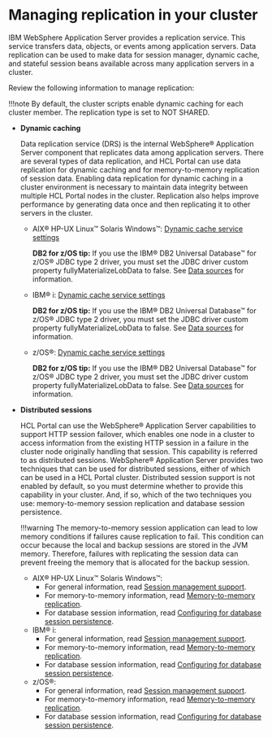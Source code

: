 # Managing replication in your cluster

IBM WebSphere Application Server provides a replication service. This service transfers data, objects, or events among application servers. Data replication can be used to make data for session manager, dynamic cache, and stateful session beans available across many application servers in a cluster.

Review the following information to manage replication:

!!!note
    By default, the cluster scripts enable dynamic caching for each cluster member. The replication type is set to NOT SHARED.

-   **Dynamic caching**

    Data replication service (DRS) is the internal WebSphere® Application Server component that replicates data among application servers. There are several types of data replication, and HCL Portal can use data replication for dynamic caching and for memory-to-memory replication of session data. Enabling data replication for dynamic caching in a cluster environment is necessary to maintain data integrity between multiple HCL Portal nodes in the cluster. Replication also helps improve performance by generating data once and then replicating it to other servers in the cluster.

    -   AIX® HP-UX Linux™ Solaris Windows™: [Dynamic cache service settings](http://www-01.ibm.com/support/knowledgecenter/SSAW57_8.5.5/com.ibm.websphere.nd.doc/ae/udyn_rcachesettings.html)

        **DB2 for z/OS tip:** If you use the IBM® DB2 Universal Database™ for z/OS® JDBC type 2 driver, you must set the JDBC driver custom property fullyMaterializeLobData to false. See [Data sources](http://www-01.ibm.com/support/knowledgecenter/SS7K4U_8.5.5/com.ibm.websphere.zseries.doc/ae/cdat_datasor.html) for information.

    -   IBM® i: [Dynamic cache service settings](http://www-01.ibm.com/support/knowledgecenter/SSAW57_8.5.5/com.ibm.websphere.nd.iseries.doc/ae/udyn_rcachesettings.html)

        **DB2 for z/OS tip:** If you use the IBM® DB2 Universal Database™ for z/OS® JDBC type 2 driver, you must set the JDBC driver custom property fullyMaterializeLobData to false. See [Data sources](http://www-01.ibm.com/support/knowledgecenter/SS7K4U_8.5.5/com.ibm.websphere.zseries.doc/ae/cdat_datasor.html) for information.

    -   z/OS®: [Dynamic cache service settings](http://www-01.ibm.com/support/knowledgecenter/SS7K4U_8.5.5/com.ibm.websphere.zseries.doc/ae/udyn_rcachesettings.html)

        **DB2 for z/OS tip:** If you use the IBM® DB2 Universal Database™ for z/OS® JDBC type 2 driver, you must set the JDBC driver custom property fullyMaterializeLobData to false. See [Data sources](http://www-01.ibm.com/support/knowledgecenter/SS7K4U_8.5.5/com.ibm.websphere.zseries.doc/ae/cdat_datasor.html) for information.

-   **Distributed sessions**

    HCL Portal can use the WebSphere® Application Server capabilities to support HTTP session failover, which enables one node in a cluster to access information from the existing HTTP session in a failure in the cluster node originally handling that session. This capability is referred to as distributed sessions. WebSphere® Application Server provides two techniques that can be used for distributed sessions, either of which can be used in a HCL Portal cluster. Distributed session support is not enabled by default, so you must determine whether to provide this capability in your cluster. And, if so, which of the two techniques you use: memory-to-memory session replication and database session persistence.

    !!!warning
        The memory-to-memory session application can lead to low memory conditions if failures cause replication to fail. This condition can occur because the local and backup sessions are stored in the JVM memory. Therefore, failures with replicating the session data can prevent freeing the memory that is allocated for the backup session.

    -   AIX® HP-UX Linux™ Solaris Windows™:
        -   For general information, read [Session management support](https://www.ibm.com/docs/en/was/9.0.5?topic=sessions-session-management-support).
        -   For memory-to-memory information, read [Memory-to-memory replication](https://www.ibm.com/docs/en/was/9.0.5?topic=SSEQTP_9.0.5/com.ibm.websphere.nd.multiplatform.doc/ae/cprs_memory2memory.html).
        -   For database session information, read [Configuring for database session persistence](https://www.ibm.com/docs/en/was/9.0.5?topic=sessions-configuring-database-session-persistence).
    -   IBM® i:
        -   For general information, read [Session management support](https://www.ibm.com/docs/en/was/9.0.5?topic=sessions-session-management-support).
        -   For memory-to-memory information, read [Memory-to-memory replication](https://www.ibm.com/docs/en/was/9.0.5?topic=SSEQTP_9.0.5/com.ibm.websphere.nd.multiplatform.doc/ae/cprs_memory2memory.html).
        -   For database session information, read [Configuring for database session persistence](https://www.ibm.com/docs/en/was/9.0.5?topic=sessions-configuring-database-session-persistence).
    -   z/OS®:
        -   For general information, read [Session management support](https://www.ibm.com/docs/en/was/9.0.5?topic=sessions-session-management-support).
        -   For memory-to-memory information, read [Memory-to-memory replication](https://www.ibm.com/docs/en/was/9.0.5?topic=SSEQTP_9.0.5/com.ibm.websphere.nd.multiplatform.doc/ae/cprs_memory2memory.html).
        -   For database session information, read [Configuring for database session persistence](https://www.ibm.com/docs/en/was/9.0.5?topic=sessions-configuring-database-session-persistence).


